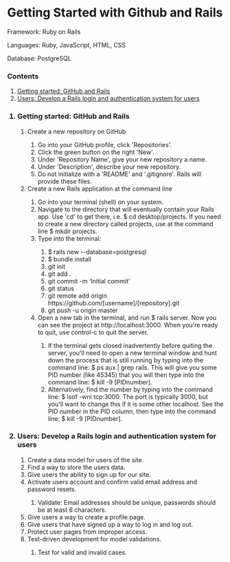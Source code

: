 <h1>Getting Started with Github and Rails</h1>
<p>Framework: Ruby on Rails</p>
<p>Languages: Ruby, JavaScript, HTML, CSS</p>
<p>Database: PostgreSQL</p>

<h3>Contents</h3>
<ol>
	<li><a href="#gettingstarted">Getting started: GitHub and Rails</a>
	<li><a href="#userauthentication">Users: Develop a Rails login and authentication system for users</a></li>
</ol>

<ol>
	<h3><li><a name="gettingstarted">Getting started: GitHub and Rails</a></li></h3>
	<ol>
		<li>Create a new repository on GitHub</li>
		<ol>
			<li>Go into your GitHub profile, click 'Repositories'.</li>
			<li>Click the green button on the right 'New'.</li>
			<li>Under 'Repository Name', give your new repository a name.</li>
			<li>Under 'Description', describe your new repository.</li>
			<li>Do not initialize with a 'README' and '.gitignore'. Rails will provide these files.</li>
		</ol>
		<li>Create a new Rails application at the command line</li>
		<ol>
			<li>Go into your terminal (shell) on your system.</li>
			<li>Navigate to the directory that will eventually contain your Rails app. Use 'cd' to get there, i.e. $ cd desktop/projects. If you need to create a new directory called projects, use at the command line $ mkdir projects.</li>
			<li>Type into the terminal:</li>
				<ol>
					<li>$ rails new <project name> --database=postgresql</li>
					<li>$ bundle install</li>
					<li>git init</li>
					<li>git add .</li>
					<li>git commit -m ‘Initial commit’</li>
					<li>git status</li>
					<li>git remote add origin https://github.com/[username]/[repository].git </li>
					<li>git push -u origin master</li>
				</ol>	
			<li>Open a new tab in the terminal, and run $ rails server. Now you can see the project at http://localhost:3000. When you're ready to quit, use control-c to quit the server.</li> 
			<ol>
				<li>If the terminal gets closed inadvertently before quiting the server, you'll need to open a new terminal window and hunt down the process that is still running by typing into the command line: $ ps aux | grep rails. This will give you some PID number (like 45345) that you will then type into the command line: $ kill -9 [PIDnumber].</li> 
				<li>Alternatively, find the number by typing into the command line: $ lsof -wni tcp:3000. The port is typically 3000, but you'll want to change this if it is some other localhost. See the PID number in the PID column, then type into the command line: $ kill -9 [PIDnumber].</li>
			</ol>	
		</ol>
	</ol>	
	<h3><li><a name="userauthentication">Users: Develop a Rails login and authentication system for users</a></li></h3>
	<ol>
		<li>Create a data model for users of the site.</li>
		<li>Find a way to store the users data.</li>
		<li>Give users the ability to sign up for our site.</li>
		<li>Activate users account and confirm valid email address and password resets.</li>
		<ol>
			<li>Validate: Email addresses should be unique, passwords should be at least 6 characters.</li>
		</ol>
		<li>Give users a way to create a profile page.</li>
		<li>Give users that have signed up a way to log in and log out.</li>
		<li>Protect user pages from improper access.</li>
		<li>Test-driven development for model validations.</li>
		<ol>
			<li>Test for valid and invalid cases.</li>
		</ol>	
	</ol>
</ol>	
